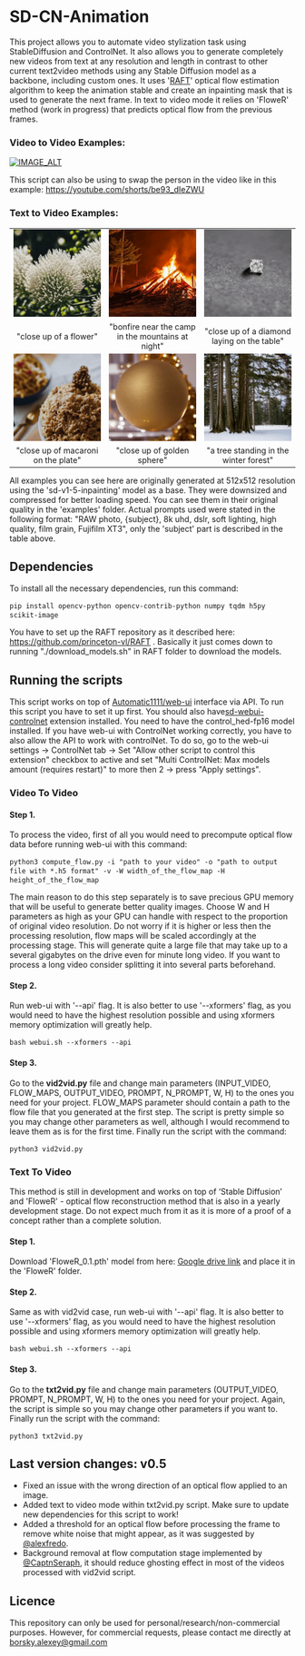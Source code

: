# SD-CN-Animation
This project allows you to automate video stylization task using StableDiffusion and ControlNet. It also allows you to generate completely new videos from text at any resolution and length in contrast to other current text2video methods using any Stable Diffusion model as a backbone, including custom ones. It uses '[RAFT](https://github.com/princeton-vl/RAFT)' optical flow estimation algorithm to keep the animation stable and create an inpainting mask that is used to generate the next frame. In text to video mode it relies on 'FloweR' method (work in progress) that predicts optical flow from the previous frames.


### Video to Video Examples:
[![IMAGE_ALT](https://img.youtube.com/vi/j-0niEMm6DU/0.jpg)](https://youtu.be/j-0niEMm6DU)


This script can also be using to swap the person in the video like in this example: https://youtube.com/shorts/be93_dIeZWU


### Text to Video Examples:
</table>
<table class="center">
<tr>
 <td><img src="examples/flower_1.gif" raw=true></td>
 <td><img src="examples/bonfire_1.gif" raw=true></td>
 <td><img src="examples/diamond_4.gif" raw=true></td>
</tr>
<tr>
 <td width=33% align="center">"close up of a flower"</td>
 <td width=33% align="center">"bonfire near the camp in the mountains at night"</td>
 <td width=33% align="center">"close up of a diamond laying on the table"</td>
</tr>
<tr>
 <td><img src="examples/macaroni_1.gif" raw=true></td>
 <td><img src="examples/gold_1.gif" raw=true></td>
 <td><img src="examples/tree_2.gif" raw=true></td>
</tr>
<tr>
 <td width=33% align="center">"close up of macaroni on the plate"</td>
 <td width=33% align="center">"close up of golden sphere"</td>
 <td width=33% align="center">"a tree standing in the winter forest"</td>
</tr>
</table>

All examples you can see here are originally generated at 512x512 resolution using the 'sd-v1-5-inpainting' model as a base. They were downsized and compressed for better loading speed. You can see them in their original quality in the 'examples' folder. Actual prompts used were stated in the following format: "RAW photo, {subject}, 8k uhd, dslr, soft lighting, high quality, film grain, Fujifilm XT3", only the 'subject' part is described in the table above.



## Dependencies
To install all the necessary dependencies, run this command:
```
pip install opencv-python opencv-contrib-python numpy tqdm h5py scikit-image
```
You have to set up the RAFT repository as it described here: https://github.com/princeton-vl/RAFT . Basically it just comes down to running "./download_models.sh" in RAFT folder to download the models.


## Running the scripts
This script works on top of [Automatic1111/web-ui](https://github.com/AUTOMATIC1111/stable-diffusion-webui) interface via API. To run this script you have to set it up first. You should also have[sd-webui-controlnet](https://github.com/Mikubill/sd-webui-controlnet) extension installed. You need to have the control_hed-fp16 model installed. If you have web-ui with ControlNet working correctly, you have to also allow the API to work with controlNet. To do so, go to the web-ui settings -> ControlNet tab -> Set "Allow other script to control this extension" checkbox to active and set "Multi ControlNet: Max models amount (requires restart)" to more then 2 -> press "Apply settings".


### Video To Video
#### Step 1.
To process the video, first of all you would need to precompute optical flow data before running web-ui with this command:
```
python3 compute_flow.py -i "path to your video" -o "path to output file with *.h5 format" -v -W width_of_the_flow_map -H height_of_the_flow_map
```
The main reason to do this step separately is to save precious GPU memory that will be useful to generate better quality images. Choose W and H parameters as high as your GPU can handle with respect to the proportion of original video resolution. Do not worry if it is higher or less then the processing resolution, flow maps will be scaled accordingly at the processing stage. This will generate quite a large file that may take up to a several gigabytes on the drive even for minute long video. If you want to process a long video consider splitting it into several parts beforehand.


#### Step 2.
Run web-ui with '--api' flag. It is also better to use '--xformers' flag, as you would need to have the highest resolution possible and using xformers memory optimization will greatly help.  
```
bash webui.sh --xformers --api
```


#### Step 3.
Go to the **vid2vid.py** file and change main parameters (INPUT_VIDEO, FLOW_MAPS, OUTPUT_VIDEO, PROMPT, N_PROMPT, W, H) to the ones you need for your project. FLOW_MAPS parameter should contain a path to the flow file that you generated at the first step. The script is pretty simple so you may change other parameters as well, although I would recommend to leave them as is for the first time. Finally run the script with the command:
```
python3 vid2vid.py
```


### Text To Video
This method is still in development and works on top of ‘Stable Diffusion’ and 'FloweR' - optical flow reconstruction method that is also in a yearly development stage. Do not expect much from it as it is more of a proof of a concept rather than a complete solution. 

#### Step 1.
Download 'FloweR_0.1.pth' model from here: [Google drive link](https://drive.google.com/file/d/1WhzoVIw6Kdg4EjfK9LaTLqFm5dF-IJ7F/view?usp=share_link) and place it in the 'FloweR' folder.

#### Step 2.
Same as with vid2vid case, run web-ui with '--api' flag. It is also better to use '--xformers' flag, as you would need to have the highest resolution possible and using xformers memory optimization will greatly help.  
```
bash webui.sh --xformers --api
```

#### Step 3.
Go to the **txt2vid.py** file and change main parameters (OUTPUT_VIDEO, PROMPT, N_PROMPT, W, H) to the ones you need for your project. Again, the script is simple so you may change other parameters if you want to. Finally run the script with the command:
```
python3 txt2vid.py
```

## Last version changes: v0.5
* Fixed an issue with the wrong direction of an optical flow applied to an image.
* Added text to video mode within txt2vid.py script. Make sure to update new dependencies for this script to work!
* Added a threshold for an optical flow before processing the frame to remove white noise that might appear, as it was suggested by [@alexfredo](https://github.com/alexfredo).
* Background removal at flow computation stage implemented by [@CaptnSeraph](https://github.com/CaptnSeraph), it should reduce ghosting effect in most of the videos processed with vid2vid script.

<!--
## Potential improvements
There are several ways overall quality of animation may be improved:
* You may use a separate processing for each camera position to get a more consistent style of the characters and less ghosting.
* Because the quality of the video depends on how good optical flow was estimated it might be beneficial to use high frame rate video as a source, so it would be easier to guess the flow properly.
* The quality of flow estimation might be greatly improved with a proper flow estimation model like this one: https://github.com/autonomousvision/unimatch .
-->
## Licence
This repository can only be used for personal/research/non-commercial purposes. However, for commercial requests, please contact me directly at borsky.alexey@gmail.com




